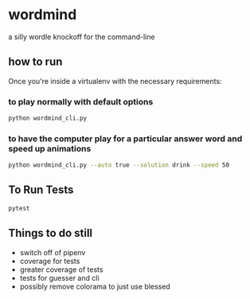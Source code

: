 # wordmind
a silly wordle knockoff for the command-line

## how to run

Once you're inside a virtualenv with the necessary requirements:

### to play normally with default options

```sh
python wordmind_cli.py
```

### to have the computer play for a particular answer word and speed up animations

```sh
python wordmind_cli.py --auto true --solution drink --speed 50
```

## To Run Tests

```sh
pytest
```

## Things to do still

- switch off of pipenv
- coverage for tests
- greater coverage of tests
- tests for guesser and cli
- possibly remove colorama to just use blessed
